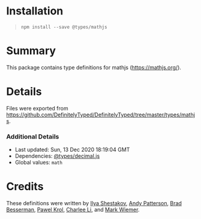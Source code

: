 # Installation
> `npm install --save @types/mathjs`

# Summary
This package contains type definitions for mathjs (https://mathjs.org/).

# Details
Files were exported from https://github.com/DefinitelyTyped/DefinitelyTyped/tree/master/types/mathjs.

### Additional Details
 * Last updated: Sun, 13 Dec 2020 18:19:04 GMT
 * Dependencies: [@types/decimal.js](https://npmjs.com/package/@types/decimal.js)
 * Global values: `math`

# Credits
These definitions were written by [Ilya Shestakov](https://github.com/siavol), [Andy Patterson](https://github.com/andnp), [Brad Besserman](https://github.com/bradbesserman), [Pawel Krol](https://github.com/pawkrol), [Charlee Li](https://github.com/charlee), and [Mark Wiemer](https://github.com/mark-wiemer).
